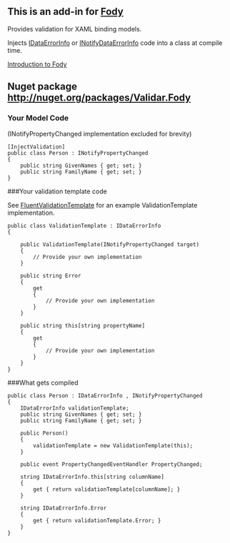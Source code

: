 ## This is an add-in for [Fody](https://github.com/SimonCropp/Fody/) 

Provides validation for XAML binding models.

Injects [IDataErrorInfo](http://msdn.microsoft.com/en-us/library/system.componentmodel.IDataErrorInfo.aspx) or [INotifyDataErrorInfo](http://msdn.microsoft.com/en-us/library/system.componentmodel.INotifyDataErrorInfo.aspx) code into a class at compile time.

[Introduction to Fody](http://github.com/SimonCropp/Fody/wiki/SampleUsage)

## Nuget package http://nuget.org/packages/Validar.Fody 

### Your Model Code
(INotifyPropertyChanged implementation excluded for brevity)

    [InjectValidation]
    public class Person : INotifyPropertyChanged
    {
        public string GivenNames { get; set; }
        public string FamilyName { get; set; }
    }

###Your validation template code

See [FluentValidationTemplate](https://github.com/SimonCropp/Validar/wiki/FluentValidationTemplate) for an example ValidationTemplate implementation.


    public class ValidationTemplate : IDataErrorInfo
    {

        public ValidationTemplate(INotifyPropertyChanged target)
        {
            // Provide your own implementation
        }

        public string Error
        {
            get
            {
                // Provide your own implementation
            }
        }

        public string this[string propertyName]
        {
            get
            {
                // Provide your own implementation
            }
        }
    }


###What gets compiled

    public class Person : IDataErrorInfo , INotifyPropertyChanged
    {
        IDataErrorInfo validationTemplate;
        public string GivenNames { get; set; }
        public string FamilyName { get; set; }

        public Person()
        {
            validationTemplate = new ValidationTemplate(this);
        }

        public event PropertyChangedEventHandler PropertyChanged;

        string IDataErrorInfo.this[string columnName]
        {
            get { return validationTemplate[columnName]; }
        }

        string IDataErrorInfo.Error
        {
            get { return validationTemplate.Error; }
        }
    }

